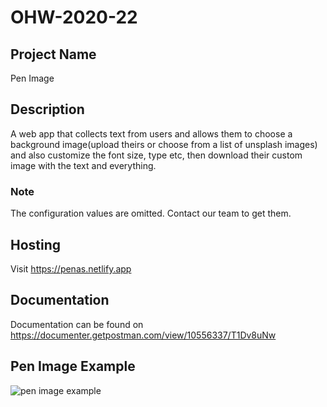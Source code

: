# OHW-2020-22

## Project Name

Pen Image

## Description

A web app that collects text from users and allows them to choose a background image(upload theirs or choose from a list of unsplash images) and also customize the font size, type etc, then download their custom image with the text and everything.

### Note
	
The configuration values are omitted. Contact our team to get them.

## Hosting

Visit https://penas.netlify.app

## Documentation

Documentation can be found on https://documenter.getpostman.com/view/10556337/T1Dv8uNw

## Pen Image Example

![pen image example](https://github.com/olawale1rty/ohw-2020-22/blob/backend/penImageExample.jpeg?raw=true)